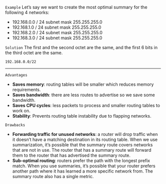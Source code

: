 `Example`
Let’s say we want to create the most optimal summary for the following 4 networks:
-   192.168.0.0 / 24 subnet mask 255.255.255.0
-   192.168.1.0 / 24 subnet mask 255.255.255.0
-   192.168.2.0 / 24 subnet mask 255.255.255.0
-   192.168.3.0 / 24 subnet mask 255.255.255.0

`Solution`
The first and the second octet are the same, and the first 6 bits in the third octet are the same.

`192.168.0.0/22`
****

`Advantages`

-   **Saves memory**: routing tables will be smaller which reduces memory requirements.
-   **Saves bandwidth**: there are less routes to advertise so we save some bandwidth.
-   **Saves CPU cycles**: less packets to process and smaller routing tables to work on.
-   **Stability**: Prevents routing table instability due to flapping networks.


`Drawbacks`

- **Forwarding traffic for unused networks**: a router will drop traffic when it doesn’t have a matching destination in its routing table. When we use summarization, it’s possible that the summary route covers networks that are not in use. The router that has a summary route will forward them to the router that has advertised the summary route.
- **Sub-optimal routing**: routers prefer the path with the longest prefix match. When you use summaries, it’s possible that your router prefers another path where it has learned a more specific network from. The summary route also has a single metric.